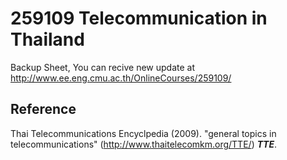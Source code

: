 # 259109 Telecommunication in Thailand
Backup Sheet, You can recive new update at <http://www.ee.eng.cmu.ac.th/OnlineCourses/259109/>

## Reference
Thai Telecommunications Encyclpedia (2009). "general topics in telecommunications" (<http://www.thaitelecomkm.org/TTE/>) ***TTE***.



